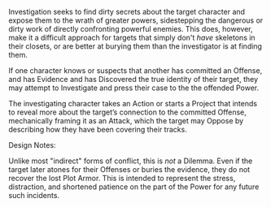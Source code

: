 Investigation seeks to find dirty secrets about the target character and expose them to the wrath of greater powers, sidestepping the dangerous or dirty work of directly confronting powerful enemies. This does, however, make it a difficult approach for targets that simply don't *have* skeletons in their closets, or are better at burying them than the investigator is at finding them.

If one character knows or suspects that another has committed an Offense, and has Evidence and has Discovered the true identity of their target, they may attempt to Investigate and press their case to the the offended Power.

The investigating character takes an Action or starts a Project that intends to reveal more about the target’s connection to the committed Offense, mechanically framing it as an Attack, which the target may Oppose by describing how they have been covering their tracks.

Design Notes:


Unlike most "indirect" forms of conflict, this is *not* a Dilemma. Even if the target later atones for their Offenses or buries the evidence, they do not recover the lost Plot Armor. This is intended to represent the stress, distraction, and shortened patience on the part of the Power for any future such incidents.